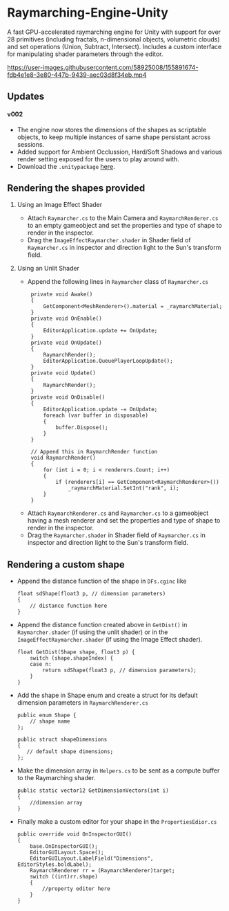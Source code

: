 # Raymarching-Engine-Unity
A fast GPU-accelerated raymarching engine for Unity with support for over 28 primitives (including fractals, n-dimensional objects, volumetric clouds) and set operations (Union, Subtract, Intersect). Includes a custom interface for manipulating shader parameters through the editor.<br>

https://user-images.githubusercontent.com/58925008/155891674-fdb4e1e8-3e80-447b-9439-aec03d8f34eb.mp4

## Updates
#### v002
* The engine now stores the dimensions of the shapes as scriptable objects, to keep multiple instances of same shape persistant across sessions.
* Added support for Ambient Occlussion, Hard/Soft Shadows and various render setting exposed for the users to play around with.
* Download the `.unitypackage` [here](https://github.com/aniketrajnish/Raymarching-Engine-Unity/releases/tag/v002).

## Rendering the shapes provided
1. Using an Image Effect Shader
    * Attach `Raymarcher.cs` to the Main Camera and `RaymarchRenderer.cs` to an empty gameobject and set the properties and type of shape to render in the inspector.
    * Drag the `ImageEffectRaymarcher.shader` in Shader field of `Raymarcher.cs` in inspector and direction light to the Sun's transform field.
      
2. Using an Unlit Shader
    * Append the following lines in `Raymarcher` class of `Raymarcher.cs`
        ```
         private void Awake()
         {
             GetComponent<MeshRenderer>().material = _raymarchMaterial;
         }
         private void OnEnable()
         {
             EditorApplication.update += OnUpdate;
         }   
         private void OnUpdate()
         {
             RaymarchRender();
             EditorApplication.QueuePlayerLoopUpdate();
         } 
         private void Update()
         {
             RaymarchRender();
         }
         private void OnDisable()
         {
             EditorApplication.update -= OnUpdate;
             foreach (var buffer in disposable)
             {
                 buffer.Dispose();
             }
         }
         
         // Append this in RaymarchRender function
         void RaymarchRender()
         {  
             for (int i = 0; i < renderers.Count; i++)
             {
                 if (renderers[i] == GetComponent<RaymarchRenderer>())            
                     _raymarchMaterial.SetInt("rank", i);
             }
         }
        ```
    * Attach `RaymarchRenderer.cs` and `Raymarcher.cs` to a gameobject having a mesh renderer and set the properties and type of shape to render in the inspector.
    * Drag the `Raymarcher.shader` in Shader field of `Raymarcher.cs` in inspector and direction light to the Sun's transform field. 

## Rendering a custom shape
* Append the distance function of the shape in `DFs.cginc` like
    ```
    float sdShape(float3 p, // dimension parameters)	
    {
        // distance function here
    }
    ```   
* Append the distance function created above in `GetDist()` in `Raymarcher.shader` (if using the unlit shader) or in the `ImageEffectRaymarcher.shader` (if using the Image Effect shader).
    ```
    float GetDist(Shape shape, float3 p) {
        switch (shape.shapeIndex) {
        case n:
            return sdShape(float3 p, // dimension parameters);
        }
    }
    ```
* Add the shape in Shape enum and create a struct for its default dimension parameters in `RaymarchRenderer.cs` 
    ```
    public enum Shape {
        // shape name
    };
    
    public struct shapeDimensions
    {
       // default shape dimensions;
    };
    ```
* Make the dimension array in `Helpers.cs` to be sent as a compute buffer to the Raymarching shader.
    ```
    public static vector12 GetDimensionVectors(int i)
    {
        //dimension array
    }
    ```
* Finally make a custom editor for your shape in the `PropertiesEdior.cs`
    ```
    public override void OnInspectorGUI()
    {
        base.OnInspectorGUI();
        EditorGUILayout.Space();
        EditorGUILayout.LabelField("Dimensions", EditorStyles.boldLabel);
        RaymarchRenderer rr = (RaymarchRenderer)target;
        switch ((int)rr.shape)
        {
            //property editor here
        }
    }
